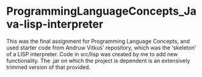 # ProgrammingLanguageConcepts_Java-lisp-interpreter

This was the final assignment for Programming Language Concepts, and used starter code from Andruw Vitkus' repository, which was the 'skeleton' of a LISP interpreter. Code in src/lisp was created by me to add new functionality. The .jar on which the project is dependent is an extensively trimmed version of that provided.
